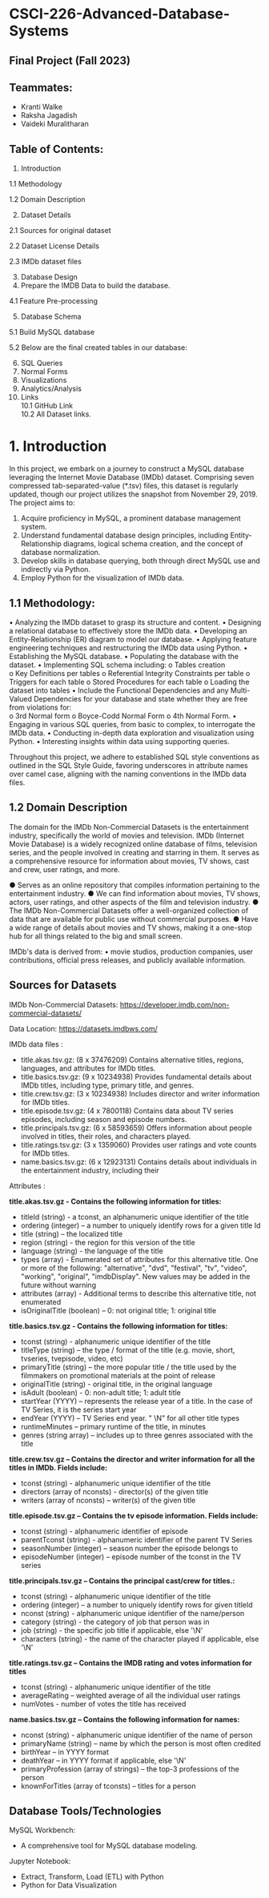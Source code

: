 # CSCI-226-Advanced-Database-Systems
## Final Project (Fall 2023)

## Teammates:
- Kranti Walke
- Raksha Jagadish 
- Vaideki Muralitharan




## Table of Contents:
1.	Introduction	

1.1 Methodology

1.2 Domain Description	

2.	Dataset Details	

2.1 Sources for original dataset	

2.2 Dataset License Details	

2.3 IMDb dataset files	

3.	Database Design	
4.	Prepare the IMDB Data to build the database.	

4.1 Feature Pre-processing	

5.	Database Schema	

5.1 Build MySQL database	

5.2 Below are the final created tables in our database:	

6.	SQL Queries
7.	Normal Forms	
8.	Visualizations	
9.	Analytics/Analysis	
10.	Links	
10.1 GitHub Link	
10.2 All Dataset links.	



# 1. Introduction
In this project, we embark on a journey to construct a MySQL database leveraging the Internet Movie Database (IMDb) dataset. Comprising seven compressed tab-separated-value (*.tsv) files, this dataset is regularly updated, though our project utilizes the snapshot from November 29, 2019. The project aims to:

1. Acquire proficiency in MySQL, a prominent database management system.
2. Understand fundamental database design principles, including Entity-Relationship diagrams, logical schema creation, and the concept of database normalization.
3. Develop skills in database querying, both through direct MySQL use and indirectly via Python.
4. Employ Python for the visualization of IMDb data.

## 1.1 Methodology:

•	Analyzing the IMDb dataset to grasp its structure and content.
•	Designing a relational database to effectively store the IMDb data.
•	Developing an Entity-Relationship (ER) diagram to model our database.
•	Applying feature engineering techniques and restructuring the IMDb data using Python.
•	Establishing the MySQL database.
•	Populating the database with the dataset.
•	Implementing SQL schema including:
      o	Tables creation           
      o	Key Definitions per tables
      o	Referential Integrity Constraints per table
      o	Triggers for each table
      o	Stored Procedures for each table
      o	Loading the dataset into tables
•	Include the Functional Dependencies and any Multi-Valued Dependencies for your database and state whether they are free from violations for: 	
      o	3rd Normal form 
      o	Boyce-Codd Normal Form 
      o	4th Normal Form.
•	Engaging in various SQL queries, from basic to complex, to interrogate the IMDb data.
•	Conducting in-depth data exploration and visualization using Python.
•	Interesting insights within data using supporting queries.

Throughout this project, we adhere to established SQL style conventions as outlined in the SQL Style Guide, favoring underscores in attribute names over camel case, aligning with the naming conventions in the IMDb data files.

## 1.2 Domain Description

The domain for the IMDb Non-Commercial Datasets is the entertainment industry, specifically the world of movies and television. IMDb (Internet Movie Database) is a widely recognized online database of films, television series, and the people involved in creating and starring in them. It serves as a comprehensive resource for information about movies, TV shows, cast and crew, user ratings, and more.

●	Serves as an online repository that compiles information pertaining to the entertainment industry.
●	We can find information about movies, TV shows, actors, user ratings, and other aspects of the film and television industry.
●	The IMDb Non-Commercial Datasets offer a well-organized collection of data that are available for public use without commercial purposes.
●	Have a wide range of details about movies and TV shows, making it a one-stop hub for all things related to the big and small screen.

IMDb's data is derived from:
•	movie studios, production companies, user contributions, official press releases, and publicly available information.



 
## <a name="Sources_for_Datasets"></a> Sources for Datasets

IMDb Non-Commercial Datasets: https://developer.imdb.com/non-commercial-datasets/

Data Location: https://datasets.imdbws.com/

IMDb data files :
- title.akas.tsv.gz:  (8 x 37476209)  Contains alternative titles, regions, languages, and attributes for IMDb titles.
- title.basics.tsv.gz: (9 x 10234938)  Provides fundamental details about IMDb titles, including type, primary title, and genres.
- title.crew.tsv.gz:  (3 x 10234938) Includes director and writer information for IMDb titles.
- title.episode.tsv.gz:  (4 x 7800118) Contains data about TV series episodes, including season and episode numbers.
- title.principals.tsv.gz: (6 x 58593659) Offers information about people involved in titles, their roles, and characters played.
- title.ratings.tsv.gz: (3 x 1359060) Provides user ratings and vote counts for IMDb titles.
- name.basics.tsv.gz:  (6 x 12923131) Contains details about individuals in the entertainment industry, including their 

Attributes  :

**title.akas.tsv.gz - Contains the following information for titles:**
- titleId (string) - a tconst, an alphanumeric unique identifier of the title
- ordering (integer) – a number to uniquely identify rows for a given title Id
- title (string) – the localized title
- region (string) - the region for this version of the title
- language (string) - the language of the title
- types (array) - Enumerated set of attributes for this alternative title. One or more of the following: "alternative", "dvd", "festival", "tv", "video", "working", "original", "imdbDisplay". New values may be added in the future without warning
- attributes (array) - Additional terms to describe this alternative title, not enumerated
- isOriginalTitle (boolean) – 0: not original title; 1: original title

**title.basics.tsv.gz - Contains the following information for titles:**
- tconst (string) - alphanumeric unique identifier of the title
- titleType (string) – the type / format of the title (e.g. movie, short, tvseries, tvepisode, video, etc)
- primaryTitle (string) – the more popular title / the title used by the filmmakers on promotional materials at the point of release
- originalTitle (string) - original title, in the original language
- isAdult (boolean) - 0: non-adult title; 1: adult title
- startYear (YYYY) – represents the release year of a title. In the case of TV Series, it is the series start year
- endYear (YYYY) – TV Series end year. " \N" for all other title types
- runtimeMinutes – primary runtime of the title, in minutes
- genres (string array) – includes up to three genres associated with the title

**title.crew.tsv.gz – Contains the director and writer information for all the titles in IMDb. Fields include:**
- tconst (string) - alphanumeric unique identifier of the title
- directors (array of nconsts) - director(s) of the given title
- writers (array of nconsts) – writer(s) of the given title 

**title.episode.tsv.gz – Contains the tv episode information. Fields include:**
- tconst (string) - alphanumeric identifier of episode
- parentTconst (string) - alphanumeric identifier of the parent TV Series
- seasonNumber (integer) – season number the episode belongs to
- episodeNumber (integer) – episode number of the tconst in the TV series

**title.principals.tsv.gz – Contains the principal cast/crew for titles.:**
- tconst (string) - alphanumeric unique identifier of the title
- ordering (integer) – a number to uniquely identify rows for given titleId
- nconst (string) - alphanumeric unique identifier of the name/person
- category (string) - the category of job that person was in
- job (string) - the specific job title if applicable, else '\N'
- characters (string) - the name of the character played if applicable, else '\N'

**title.ratings.tsv.gz – Contains the IMDB rating and votes information for titles**
- tconst (string) - alphanumeric unique identifier of the title
- averageRating – weighted average of all the individual user ratings
- numVotes - number of votes the title has received

**name.basics.tsv.gz – Contains the following information for names:**
- nconst (string) - alphanumeric unique identifier of the name of person
- primaryName (string) – name by which the person is most often credited
- birthYear – in YYYY format
- deathYear – in YYYY format if applicable, else '\N'
- primaryProfession (array of strings) – the top-3 professions of the person
- knownForTitles (array of tconsts) – titles for a person

## <a name="Database_Tools/Technologies"></a> Database Tools/Technologies

MySQL Workbench: 
- A comprehensive tool for MySQL database modeling.

Jupyter Notebook:
- Extract, Transform, Load (ETL) with Python
- Python for Data Visualization
